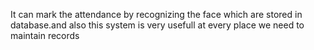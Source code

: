It can mark the attendance by recognizing the face which are stored in database.and also this system is very usefull at every place we need to maintain records
